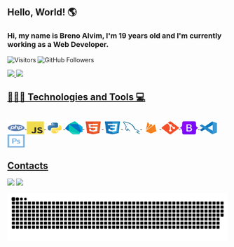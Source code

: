 ## Hello, World! 🌎

### Hi, my name is Breno Alvim, I'm 19 years old and I'm currently working as a Web Developer.

![Visitors](https://visitor-badge.glitch.me/badge?page_id=brenoalvim.visitor-badge)
![GitHub Followers](https://img.shields.io/github/followers/brenoalvim?style=social)
 <div>
  <a href="https://github.com/brenoalvim">
  <img height="180em"  src="https://github-readme-stats.vercel.app/api/top-langs/?username=brenoalvim&layout=compact&langs_count=7&theme=react"/>
  <img height="180em" src="https://github-readme-stats.vercel.app/api?username=brenoalvim&show_icons=true&theme=react&include_all_commits=true&count_private=true"/>
   
</div>
 
##  👨🏽‍💻 Technologies and Tools 💻
 
<div style="display: inline_block;"><br>
  <img align="center" title="PHP" height="30" width="40" src="https://raw.githubusercontent.com/devicons/devicon/master/icons/php/php-plain.svg">
  <img align="center" title="JavaScript" height="30" width="40" src="https://github.com/devicons/devicon/blob/master/icons/javascript/javascript-original.svg">
  <img align="center" title="Python" height="30" width="40" src="https://raw.githubusercontent.com/devicons/devicon/master/icons/python/python-original.svg">
  <img align="center" title="Dart" height="30" width="40" src="https://raw.githubusercontent.com/devicons/devicon/master/icons/dart/dart-original.svg">
  <img align="center" title="Html5" height="30" width="40" src="https://raw.githubusercontent.com/devicons/devicon/master/icons/html5/html5-original.svg">
  <img align="center" title="Css3" height="30" width="40" src="https://raw.githubusercontent.com/devicons/devicon/master/icons/css3/css3-original.svg">  
  <img align="center" title="Mysql" height="30" width="40" src="https://raw.githubusercontent.com/devicons/devicon/master/icons/mysql/mysql-original.svg"> 
  <img align="center" title="Firebase" height="30" width="40" src="https://github.com/devicons/devicon/blob/master/icons/firebase/firebase-plain.svg"> 
  <img align="center" title="Git" height="30" width="40" src="https://raw.githubusercontent.com/devicons/devicon/master/icons/git/git-original.svg"> 
  <img align="center" title="Bootstrap" height="30" width="40" src="https://raw.githubusercontent.com/devicons/devicon/master/icons/bootstrap/bootstrap-original.svg">  
  <img align="center" title="Visual Studio Code" height="30" width="40" src="https://raw.githubusercontent.com/devicons/devicon/master/icons/vscode/vscode-original.svg">
  <img align="center" title="Adobe Photoshop" height="30" width="40" src="https://github.com/devicons/devicon/blob/master/icons/photoshop/photoshop-line.svg">
</div>
 
 ## Contacts
 
<div>
  <a href = "mailto:alvimbrenosilva6@gmail.com" target="_blank"><img src="https://img.shields.io/badge/-Gmail-%23333?style=for-the-badge&logo=gmail&logoColor=white" target="_blank"></a>
  <a href="https://www.linkedin.com/in/brenoalvim" target="_blank"><img src="https://img.shields.io/badge/-LinkedIn-%230077B5?style=for-the-badge&logo=linkedin&logoColor=white" target="_blank"></a>
 
 ![Snake animation](https://github.com/brenoalvim/brenoalvim/blob/output/github-contribution-grid-snake.svg)
 
</div>
